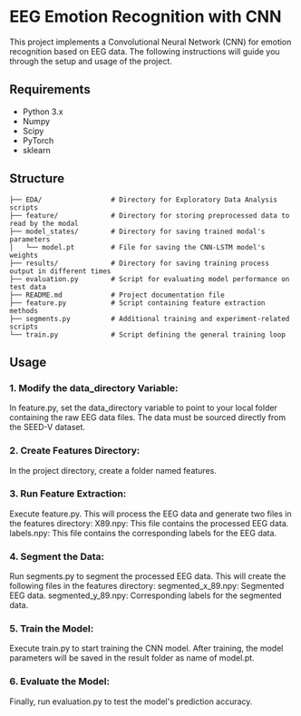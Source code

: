 # EEG Emotion Recognition with CNN
This project implements a Convolutional Neural Network (CNN) for emotion recognition based on EEG data. The following instructions will guide you through the setup and usage of the project.

## Requirements
- Python 3.x
- Numpy
- Scipy
- PyTorch
- sklearn

## Structure
```
├── EDA/                 # Directory for Exploratory Data Analysis scripts  
├── feature/             # Directory for storing preprocessed data to read by the modal
├── model_states/        # Directory for saving trained modal's parameters
│   └── model.pt         # File for saving the CNN-LSTM model's weights
├── results/             # Directory for saving training process output in different times
├── evaluation.py        # Script for evaluating model performance on test data
├── README.md            # Project documentation file
├── feature.py           # Script containing feature extraction methods
├── segments.py          # Additional training and experiment-related scripts
└── train.py             # Script defining the general training loop
```

## Usage
### 1. Modify the data_directory Variable:
In feature.py, set the data_directory variable to point to your local folder containing the raw EEG data files.
The data must be sourced directly from the SEED-V dataset.
### 2. Create Features Directory:
In the project directory, create a folder named features.
### 3. Run Feature Extraction:
Execute feature.py. This will process the EEG data and generate two files in the features directory:
X89.npy: This file contains the processed EEG data.
labels.npy: This file contains the corresponding labels for the EEG data.
### 4. Segment the Data:
Run segments.py to segment the processed EEG data. This will create the following files in the features directory:
segmented_x_89.npy: Segmented EEG data.
segmented_y_89.npy: Corresponding labels for the segmented data.
### 5. Train the Model:
Execute train.py to start training the CNN model. After training, the model parameters will be saved in the result folder as name of model.pt.
### 6. Evaluate the Model:
Finally, run evaluation.py to test the model's prediction accuracy.
